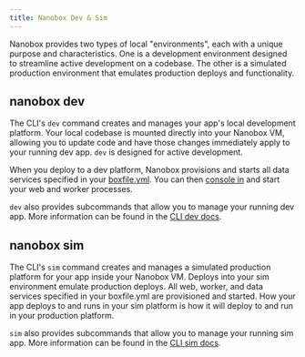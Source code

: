 ```yaml
---
title: Nanobox Dev & Sim
---
```


Nanobox provides two types of local "environments", each with a unique purpose and characteristics. One is a development environment designed to streamline active development on a codebase. The other is a simulated production environment that emulates production deploys and functionality.

## nanobox dev
The CLI's `dev` command creates and manages your app's local development platform. Your local codebase is mounted directly into your Nanobox VM, allowing you to update code and have those changes immediately apply to your running dev app. `dev` is designed for active development.

When you deploy to a dev platform, Nanobox provisions and starts all data services specified in your [boxfile.yml](/app-config/boxfile/). You can then [console in](/cli/dev/console/) and start your web and worker processes.

`dev` also provides subcommands that allow you to manage your running dev app. More information can be found in the [CLI dev docs](/cli/dev/).

## nanobox sim
The CLI's `sim` command creates and manages a simulated production platform for your app inside your Nanobox VM. Deploys into your sim environment emulate production deploys. All web, worker, and data services specified in your boxfile.yml are provisioned and started. How your app deploys to and runs in your sim platform is how it will deploy to and run in your production platform.

`sim` also provides subcommands that allow you to manage your running sim app. More information can be found in the [CLI sim docs](/cli/sim/).
